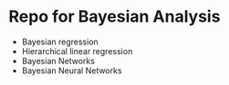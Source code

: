# Repo for Bayesian Analysis 

- Bayesian regression
- Hierarchical linear regression
- Bayesian Networks 
- Bayesian Neural Networks 
